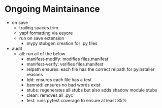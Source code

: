 # Ongoing Maintainance
- on save
    - trailing spaces trim
    - yapf formatting via eeyore
    - run on save extension
        - mypy stubgen creation for .py files
- audit
    - all: run all of the below
        - manifest-modify:  modifies files.manifest
        - manifest-verify: verifies files.manifest
        - relpath ensures: each file has the correct relpath for pyinstaller reasons
        - tdd: ensures each file has a test
        - banned: ensures no bad words exist
        - stubs: regenerates all stubs but also adds shadow module stubs
        - clean: removes all .pyc
        - test: runs pytest coverage to ensure at least 85%